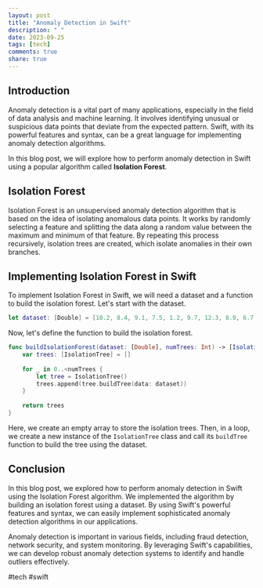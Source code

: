 ```yaml
---
layout: post
title: "Anomaly Detection in Swift"
description: " "
date: 2023-09-25
tags: [tech]
comments: true
share: true
---
```


## Introduction
Anomaly detection is a vital part of many applications, especially in the field of data analysis and machine learning. It involves identifying unusual or suspicious data points that deviate from the expected pattern. Swift, with its powerful features and syntax, can be a great language for implementing anomaly detection algorithms.

In this blog post, we will explore how to perform anomaly detection in Swift using a popular algorithm called **Isolation Forest**.

## Isolation Forest
Isolation Forest is an unsupervised anomaly detection algorithm that is based on the idea of isolating anomalous data points. It works by randomly selecting a feature and splitting the data along a random value between the maximum and minimum of that feature. By repeating this process recursively, isolation trees are created, which isolate anomalies in their own branches.

## Implementing Isolation Forest in Swift
To implement Isolation Forest in Swift, we will need a dataset and a function to build the isolation forest. Let's start with the dataset.

```swift
let dataset: [Double] = [10.2, 8.4, 9.1, 7.5, 1.2, 9.7, 12.3, 8.9, 6.7, 9.8, 11.2, 1.0]
```

Now, let's define the function to build the isolation forest.

```swift
func buildIsolationForest(dataset: [Double], numTrees: Int) -> [IsolationTree] {
    var trees: [IsolationTree] = []
    
    for _ in 0..<numTrees {
        let tree = IsolationTree()
        trees.append(tree.buildTree(data: dataset))
    }
    
    return trees
}
```

Here, we create an empty array to store the isolation trees. Then, in a loop, we create a new instance of the `IsolationTree` class and call its `buildTree` function to build the tree using the dataset.

## Conclusion
In this blog post, we explored how to perform anomaly detection in Swift using the Isolation Forest algorithm. We implemented the algorithm by building an isolation forest using a dataset. By using Swift's powerful features and syntax, we can easily implement sophisticated anomaly detection algorithms in our applications.

Anomaly detection is important in various fields, including fraud detection, network security, and system monitoring. By leveraging Swift's capabilities, we can develop robust anomaly detection systems to identify and handle outliers effectively.

#tech #swift